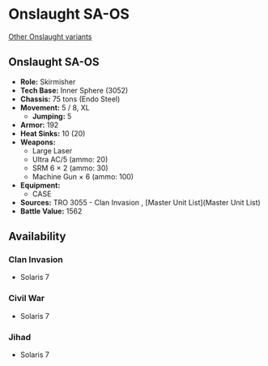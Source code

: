 # Onslaught SA-OS 

[Other Onslaught variants](../onslaught.md) 

## Onslaught SA-OS 

- **Role:** Skirmisher 
- **Tech Base:** Inner Sphere (3052) 
- **Chassis:** 75 tons (Endo Steel) 
- **Movement:** 5 / 8, XL 
  - **Jumping:** 5 
- **Armor:** 192 
- **Heat Sinks:** 10 (20) 
- **Weapons:** 
  - Large Laser 
  - Ultra AC/5 (ammo: 20) 
  - SRM 6 × 2 (ammo: 30) 
  - Machine Gun × 6 (ammo: 100) 
- **Equipment:** 
  - CASE 
- **Sources:** TRO 3055 - Clan Invasion , [Master Unit List](Master Unit List) 
- **Battle Value:** 1562 

## Availability 

### Clan Invasion 

- Solaris 7 

### Civil War 

- Solaris 7 

### Jihad 

- Solaris 7 

